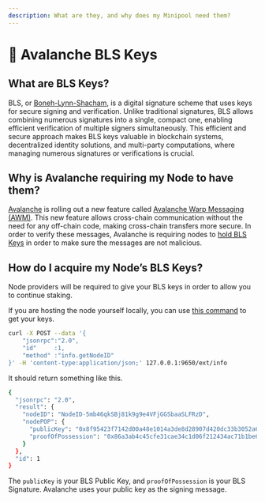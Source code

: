 ```yaml
---
description: What are they, and why does my Minipool need them?
---
```


# 🔑 Avalanche BLS Keys

## What are BLS Keys?

BLS, or [Boneh-Lynn-Shacham](https://en.wikipedia.org/wiki/BLS\_digital\_signature), is a digital signature scheme that uses keys for secure signing and verification. Unlike traditional signatures, BLS allows combining numerous signatures into a single, compact one, enabling efficient verification of multiple signers simultaneously. This efficient and secure approach makes BLS keys valuable in blockchain systems, decentralized identity solutions, and multi-party computations, where managing numerous signatures or verifications is crucial.

## Why is Avalanche requiring my Node to have them?

[Avalanche](https://www.avax.network/) is rolling out a new feature called [Avalanche Warp Messaging (AWM)](https://docs.avax.network/build/cross-chain/awm/overview). This new feature allows cross-chain communication without the need for any off-chain code, making cross-chain transfers more secure. In order to verify these messages, Avalanche is requiring nodes to [hold BLS Keys](https://github.com/ava-labs/avalanchego/blob/6dcd8e8adaeacb6d9e7f46654bfbd93639cbd22a/vms/platformvm/warp/README.md#bls-multi-signatures-with-public-key-aggregation) in order to make sure the messages are not malicious.

## How do I acquire my Node’s BLS Keys?

Node providers will be required to give your BLS keys in order to allow you to continue staking.

If you are hosting the node yourself locally, you can use [this command](https://docs.avax.network/reference/avalanchego/info-api#infogetnodeid) to get your keys.

```bash
curl -X POST --data '{
    "jsonrpc":"2.0",
    "id"     :1,
    "method" :"info.getNodeID"
}' -H 'content-type:application/json;' 127.0.0.1:9650/ext/info
```

It should return something like this.

```bash
{
  "jsonrpc": "2.0",
  "result": {
    "nodeID": "NodeID-5mb46qkSBj81k9g9e4VFjGGSbaaSLFRzD",
    "nodePOP": {
      "publicKey": "0x8f95423f7142d00a48e1014a3de8d28907d420dc33b3052a6dee03a3f2941a393c2351e354704ca66a3fc29870282e15",
      "proofOfPossession": "0x86a3ab4c45cfe31cae34c1d06f212434ac71b1be6cfe046c80c162e057614a94a5bc9f1ded1a7029deb0ba4ca7c9b71411e293438691be79c2dbf19d1ca7c3eadb9c756246fc5de5b7b89511c7d7302ae051d9e03d7991138299b5ed6a570a98"
    }
  },
  "id": 1
}
```

The `publicKey` is your BLS Public Key, and `proofOfPossession` is your BLS Signature. Avalanche uses your public key as the signing message.
